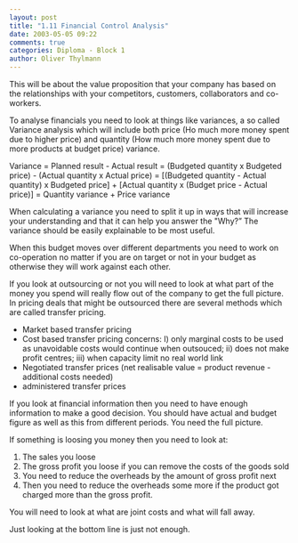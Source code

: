 ```yaml
---
layout: post
title: "1.11 Financial Control Analysis"
date: 2003-05-05 09:22
comments: true
categories: Diploma - Block 1
author: Oliver Thylmann
---
```



This will be about the value proposition that your company has based on the relationships with your competitors, customers, collaborators and co-workers.





To analyse financials you need to look at things like variances, a so called Variance analysis which will include both price (Ho much more money spent due to higher price) and quantity (How much more money spent due to more products at budget price) variance.

Variance = Planned result - Actual result = (Budgeted quantity x Budgeted price) - (Actual quantity x Actual price) = [(Budgeted quantity - Actual quantity) x Budgeted price] + [Actual quantity x (Budget price - Actual price)] = Quantity variance + Price variance

When calculating a variance you need to split it up in ways that will increase your understanding and that it can help you answer the &quot;Why?” The variance should be easily explainable to be most useful.

When this budget moves over different departments you need to work on co-operation no matter if you are on target or not in your budget as otherwise they will work against each other.

If you look at outsourcing or not you will need to look at what part of the money you spend will really flow out of the company to get the full picture. In pricing deals that might be outsourced there are several methods which are called transfer pricing.

- Market based transfer pricing
- Cost based transfer pricing
concerns: I) only marginal costs to be used as unavoidable costs would continue when outsouced; ii) does not make profit centres; iii) when capacity limit no real world link
- Negotiated transfer prices (net realisable value = product revenue - additional costs needed)
- administered transfer prices

If you look at financial information then you need to have enough information to make a good decision. You should have actual and budget figure as well as this from different periods. You need the full picture.

If something is loosing you money then you need to look at:

1. The sales you loose
2. The gross profit you loose if you can remove the costs of the goods sold
3. You need to reduce the overheads by the amount of gross profit next
4. Then you need to reduce the overheads some more if the product got charged more than the gross profit.

You will need to look at what are joint costs and what will fall away.

Just looking at the bottom line is just not enough.


